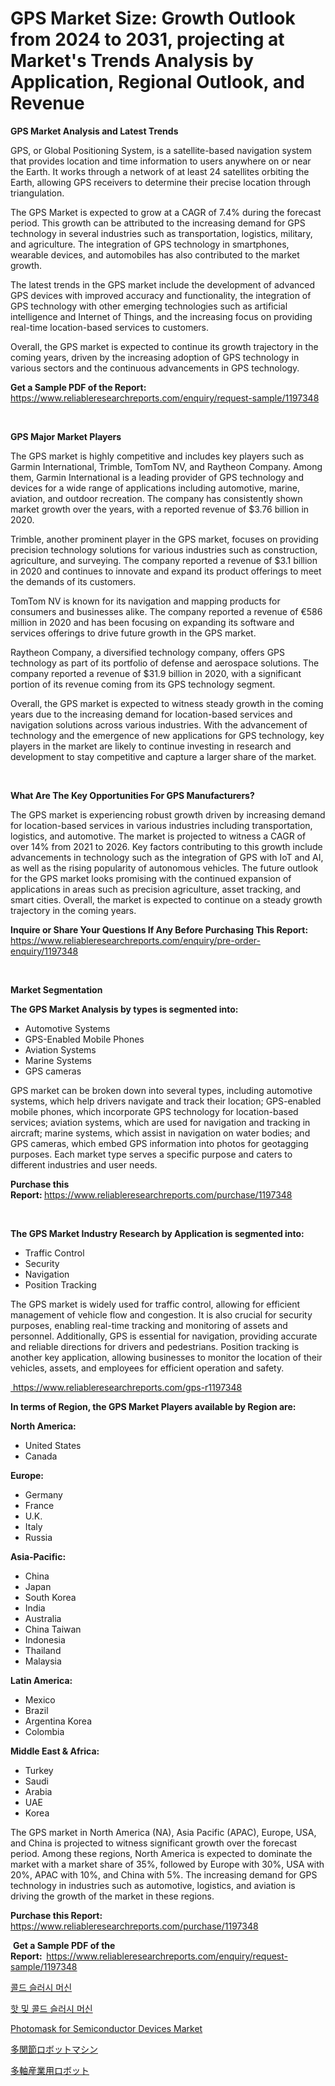 <p><h1>GPS Market Size: Growth Outlook from 2024 to 2031, projecting at Market's Trends Analysis by Application, Regional Outlook, and Revenue</h1></p><p><strong>GPS Market Analysis and Latest Trends</strong></p>
<p><p>GPS, or Global Positioning System, is a satellite-based navigation system that provides location and time information to users anywhere on or near the Earth. It works through a network of at least 24 satellites orbiting the Earth, allowing GPS receivers to determine their precise location through triangulation.</p><p>The GPS Market is expected to grow at a CAGR of 7.4% during the forecast period. This growth can be attributed to the increasing demand for GPS technology in several industries such as transportation, logistics, military, and agriculture. The integration of GPS technology in smartphones, wearable devices, and automobiles has also contributed to the market growth.</p><p>The latest trends in the GPS market include the development of advanced GPS devices with improved accuracy and functionality, the integration of GPS technology with other emerging technologies such as artificial intelligence and Internet of Things, and the increasing focus on providing real-time location-based services to customers.</p><p>Overall, the GPS market is expected to continue its growth trajectory in the coming years, driven by the increasing adoption of GPS technology in various sectors and the continuous advancements in GPS technology.</p></p>
<p><strong>Get a Sample PDF of the Report:&nbsp;</strong> <a href="https://www.reliableresearchreports.com/enquiry/request-sample/1197348">https://www.reliableresearchreports.com/enquiry/request-sample/1197348</a></p>
<p>&nbsp;</p>
<p><strong>GPS Major Market Players</strong></p>
<p><p>The GPS market is highly competitive and includes key players such as Garmin International, Trimble, TomTom NV, and Raytheon Company. Among them, Garmin International is a leading provider of GPS technology and devices for a wide range of applications including automotive, marine, aviation, and outdoor recreation. The company has consistently shown market growth over the years, with a reported revenue of $3.76 billion in 2020.</p><p>Trimble, another prominent player in the GPS market, focuses on providing precision technology solutions for various industries such as construction, agriculture, and surveying. The company reported a revenue of $3.1 billion in 2020 and continues to innovate and expand its product offerings to meet the demands of its customers.</p><p>TomTom NV is known for its navigation and mapping products for consumers and businesses alike. The company reported a revenue of €586 million in 2020 and has been focusing on expanding its software and services offerings to drive future growth in the GPS market.</p><p>Raytheon Company, a diversified technology company, offers GPS technology as part of its portfolio of defense and aerospace solutions. The company reported a revenue of $31.9 billion in 2020, with a significant portion of its revenue coming from its GPS technology segment.</p><p>Overall, the GPS market is expected to witness steady growth in the coming years due to the increasing demand for location-based services and navigation solutions across various industries. With the advancement of technology and the emergence of new applications for GPS technology, key players in the market are likely to continue investing in research and development to stay competitive and capture a larger share of the market.</p></p>
<p>&nbsp;</p>
<p><strong>What Are The Key Opportunities For GPS Manufacturers?</strong></p>
<p><p>The GPS market is experiencing robust growth driven by increasing demand for location-based services in various industries including transportation, logistics, and automotive. The market is projected to witness a CAGR of over 14% from 2021 to 2026. Key factors contributing to this growth include advancements in technology such as the integration of GPS with IoT and AI, as well as the rising popularity of autonomous vehicles. The future outlook for the GPS market looks promising with the continued expansion of applications in areas such as precision agriculture, asset tracking, and smart cities. Overall, the market is expected to continue on a steady growth trajectory in the coming years.</p></p>
<p><strong>Inquire or Share Your Questions If Any Before Purchasing This Report:</strong> <a href="https://www.reliableresearchreports.com/enquiry/pre-order-enquiry/1197348">https://www.reliableresearchreports.com/enquiry/pre-order-enquiry/1197348</a></p>
<p>&nbsp;</p>
<p><strong>Market Segmentation</strong></p>
<p><strong>The GPS Market Analysis by types is segmented into:</strong></p>
<p><ul><li>Automotive Systems</li><li>GPS-Enabled Mobile Phones</li><li>Aviation Systems</li><li>Marine Systems</li><li>GPS cameras</li></ul></p>
<p><p>GPS market can be broken down into several types, including automotive systems, which help drivers navigate and track their location; GPS-enabled mobile phones, which incorporate GPS technology for location-based services; aviation systems, which are used for navigation and tracking in aircraft; marine systems, which assist in navigation on water bodies; and GPS cameras, which embed GPS information into photos for geotagging purposes. Each market type serves a specific purpose and caters to different industries and user needs.</p></p>
<p><strong>Purchase this Report:&nbsp;</strong><a href="https://www.reliableresearchreports.com/purchase/1197348">https://www.reliableresearchreports.com/purchase/1197348</a></p>
<p>&nbsp;</p>
<p><strong>The GPS Market Industry Research by Application is segmented into:</strong></p>
<p><ul><li>Traffic Control</li><li>Security</li><li>Navigation</li><li>Position Tracking</li></ul></p>
<p><p>The GPS market is widely used for traffic control, allowing for efficient management of vehicle flow and congestion. It is also crucial for security purposes, enabling real-time tracking and monitoring of assets and personnel. Additionally, GPS is essential for navigation, providing accurate and reliable directions for drivers and pedestrians. Position tracking is another key application, allowing businesses to monitor the location of their vehicles, assets, and employees for efficient operation and safety.</p></p>
<p><a href="https://www.reliableresearchreports.com/gps-r1197348">&nbsp;https://www.reliableresearchreports.com/gps-r1197348</a></p>
<p><strong>In terms of Region, the GPS Market Players available by Region are:</strong></p>
<p>
    <p> <strong> North America: </strong>
        <ul>
            <li>United States</li>
            <li>Canada</li>
        </ul>
        </p> 
    <p> <strong> Europe: </strong>
        <ul>
            <li>Germany</li>
            <li>France</li>
            <li>U.K.</li>
            <li>Italy</li>
            <li>Russia</li>
        </ul>
        </p> 
    <p> <strong> Asia-Pacific: </strong>
        <ul>
            <li>China</li>
            <li>Japan</li>
            <li>South Korea</li>
            <li>India</li>
            <li>Australia</li>
            <li>China Taiwan</li>
            <li>Indonesia</li>
            <li>Thailand</li>
            <li>Malaysia</li>
        </ul>
        </p> 
    <p> <strong> Latin America: </strong>
        <ul>
            <li>Mexico</li>
            <li>Brazil</li>
            <li>Argentina Korea</li>
            <li>Colombia</li>
        </ul>
        </p> 
    <p> <strong> Middle East & Africa: </strong>
        <ul>
            <li>Turkey</li>
            <li>Saudi</li>
            <li>Arabia</li>
            <li>UAE</li>
            <li>Korea</li>
        </ul>
    </p>
    </p>
<p><p>The GPS market in North America (NA), Asia Pacific (APAC), Europe, USA, and China is projected to witness significant growth over the forecast period. Among these regions, North America is expected to dominate the market with a market share of 35%, followed by Europe with 30%, USA with 20%, APAC with 10%, and China with 5%. The increasing demand for GPS technology in industries such as automotive, logistics, and aviation is driving the growth of the market in these regions.</p></p>
<p><strong>Purchase this Report: </strong><a href="https://www.reliableresearchreports.com/purchase/1197348">https://www.reliableresearchreports.com/purchase/1197348</a></p>
<p>&nbsp;<strong>Get a Sample PDF of the Report:&nbsp;&nbsp;</strong><a href="https://www.reliableresearchreports.com/enquiry/request-sample/1197348">https://www.reliableresearchreports.com/enquiry/request-sample/1197348</a></p>
<p><strong></strong></p>
<p><p><a href="https://github.com/tukangkrupk/Market-Research-Report-List-1/blob/main/4155285161406.md">콜드 슬러시 머신</a></p><p><a href="https://github.com/mduzzalmduzzal601/Market-Research-Report-List-1/blob/main/5058303161405.md">핫 및 콜드 슬러시 머신</a></p><p><a href="https://github.com/tamvrosiya/Market-Research-Report-List-4/blob/main/photomask-for-semiconductor-devices-market.md">Photomask for Semiconductor Devices Market</a></p><p><a href="https://github.com/Alenaieme/Market-Research-Report-List-1/blob/main/7418078151479.md">多関節ロボットマシン</a></p><p><a href="https://github.com/klon646/Market-Research-Report-List-1/blob/main/8575845151478.md">多軸産業用ロボット</a></p></p>